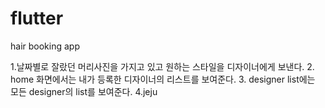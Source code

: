 # flutter

hair booking app

1.날짜별로 잘랐던 머리사진을 가지고 있고 원하는 스타일을 디자이너에게 보낸다.
2. home 화면에서는 내가 등록한 디자이너의 리스트를 보여준다.
3. designer list에는 모든 designer의 list를 보여준다.
4.jeju

